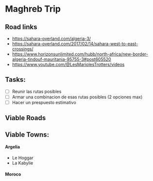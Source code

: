 # Maghreb Trip

## Road links
- https://sahara-overland.com/algeria-3/
- https://sahara-overland.com/2017/02/14/sahara-west-to-east-crossings/
- https://www.horizonsunlimited.com/hubb/north-africa/new-border-algeria-tindouf-mauritania-95755-3#post605520
- https://www.youtube.com/@LesMariolesTrotters/videos

## Tasks:

- [ ] Reunir las rutas posibles
- [ ] Armar una combinacion de esas rutas posibles (2 opciones max)
- [ ] Hacer un prespuesto estimativo

## Viable Roads


## Viable Towns:

#### Argelia

- Le Hoggar
- La Kabylie

#### Moroco
